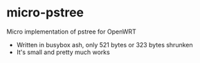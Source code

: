 # micro-pstree
Micro implementation of pstree for OpenWRT

- Written in busybox ash, only 521 bytes or 323 bytes shrunken
- It's small and pretty much works

